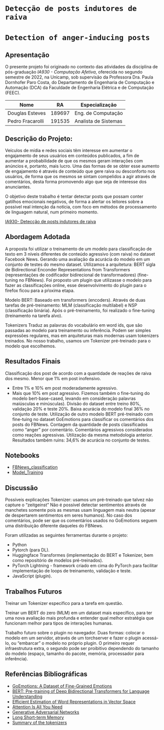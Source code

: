 # `Detecção de posts indutores de raiva`
# `Detection of anger-inducing posts`
 
## Apresentação
O presente projeto foi originado no contexto das atividades da disciplina de pós-graduação *IA930 - Computação Afetiva*, oferecida no segundo semestre de 2022, na Unicamp, sob supervisão da Professora Dra. Paula Dornhofer Paro Costa, do Departamento de Engenharia de Computação e Automação (DCA) da Faculdade de Engenharia Elétrica e de Computação (FEEC).
 
|Nome  | RA | Especialização|
|--|--|--|
| Douglas Esteves  | 189697  | Eng. de Computação  | 
| Pedro Fracarolli | 191535  | Analista de Sistemas|
 
## Descrição do Projeto:
 
Veículos de mídia e redes sociais têm interesse em aumentar o engajamento de seus usuários em conteúdos publicados, a fim de aumentar a probabilidade de que os mesmos geram interações com anúncios e, portanto, mais lucro. Uma das formas de se obter esse aumento de engajamento é através de conteúdo que gere raiva ou desconforto nos usuários, de forma que os mesmos se sintam compelidos a agir através de comentários, desta forma promovendo algo que seja de interesse dos anunciantes.
 
O objetivo deste trabalho é tentar detectar posts que possam conter gatilhos emocionais negativos, de forma a alertar os leitores sobre a possível real intenção da notícia, com foco em métodos de processamento de linguagem natural, num primeiro momento. 
 
[IA930- Detecção de posts indutores de raiva](https://youtu.be/FMxbsorAHPg)
 
## Abordagem Adotada
A proposta foi utilizar o treinamento de um modelo para classificação de texto em 3 níveis diferentes de conteúdo agressivo (com raiva) no dataset Facebook News.
Gerando uma avaliação da acurácia do modelo em um conjunto de testes do mesmo dataset.
Utilizamos a arquitetura: BERT sigla de Bidirectional Enconder Representations from Transformers (representações de codificador bidirecional de transformadores) (fine-tuning no FBNews).
Foi proposto um plugin que utilizasse o modelo para fazer as classificações online, esse desenvolvimento do plugin para o firefox ficou para a pŕoxima etapa. 
 
Modelo BERT: 
Baseado em transformers (encoders).
Através de duas tarefas de pré-treinamento: MLM (classificação multilabel) e NSP (classificação binária).
Após o pré-treinamento, foi realizado o fine-tuning (treinamento na tarefa alvo). 
 
Tokenizers
Traduz as palavras do vocabulário em word ids, que são passadas ao modelo para treinamento ou inferência.
Podem ser simples expressões regulares, mas em arquiteturas mais modernas usam tokenizers treinados.
No nosso trabalho, usamos um Tokenizer pré-treinado para o modelo que escolhemos.
 
 
## Resultados Finais
 
Classificação dos post de acordo com a quantidade de reações de raiva dos mesmo.
Menor que 1% em post inofensivo.
 - Entre 1% e 10% em post moderadamente agressivo.
 - Mais que 10% em post agressivo.
Fizemos também o fine-tuning do modelo bert-base-cased, levando em consideração palavras maiúsculas e minúsculas).
Divisão do dataset entre treino 80%, validação 20% e teste 20%.
Baixa acurácia do modelo final 36% no conjunto de teste.
Utilização de outro modelo BERT pré-treinado com fine-tuing no dataset GoEmotions para classificar os comentários dos posts do FBNews.
Contagem da quantidade de posts classificados como “anger” por comentário.
Comentários agressivos considerados como reações agressivas.
Utilização da mesma metodologia anterior. 
Resultados também ruins:  34,6% de acurácia no conjunto de testes.


## Notebooks 
- [FBNews_classification](/notebooks/FBNews_classification.ipynb)
- [Model_Training](/notebooks/Model_Training.ipynb)
 
## Discussão
 
Possíveis explicações
Tokenizer: usamos um pré-treinado que talvez não capture o “zeitgeinst”
Não é possível detectar sentimentos através de manchetes somente pois as mesmas usam linguagem mais neutra (apesar de despertarem sentimentos em seres humanos).
No caso dos comentários, pode ser que os comentários usados no GoEmotions seguem uma distribuição diferente daqueles do FBNews.
 
Foram utilizadas as seguintes ferramentas durante o projeto:
- Python
- Pytorch (para DL).
- Huggingface Transformes (implementação do BERT e Tokenizer, bem como repositório de modelos pré-treinados).
- PyTorch Lightning - framework criado em cima do PyTorch para facilitar implementação de loops de treinamento, validação e teste.
- JavaScript (plugin).
 
## Trabalhos Futuros
 
Treinar um Tokenizer específico para a tarefa em questão.
 
Treinar um BERT do zero (MLM) em um dataset mais específico, para ter uma nova avaliação mais profunda e entender qual melhor estratégia que funcionam melhor para tipos de interações humanas. 
 
Trabalho futuro sobre o plugin no navegador.
Duas formas: colocar o modelo em um servidor, através de um torchserver e fazer o plugin acessá-lo, ou “embarcar” o modelo no próprio plugin.
O primeiro requer infraestrutura extra, o segundo pode ser proibitivo dependendo do tamanho do modelo (espaço, tamanho do pacote, memória, processador para inferência).
 
## Referências Bibliográficas
 
- [GoEmotions: A Dataset of Fine-Grained Emotions](https://arxiv.org/abs/2005.00547)
- [BERT: Pre-training of Deep Bidirectional Transformers for Language Understanding](https://arxiv.org/abs/1810.04805)
- [Efficient Estimation of Word Representations in Vector Space](https://arxiv.org/abs/1301.3781)
- [Attention Is All You Need](https://arxiv.org/abs/1706.03762)
- [Generative Adversarial Networks](https://arxiv.org/abs/1406.2661)
- [Long Short-term Memory](https://www.researchgate.net/publication/13853244_Long_Short-term_Memory)
- [Summary of the tokenizers](https://huggingface.co/docs/transformers/tokenizer_summary)
